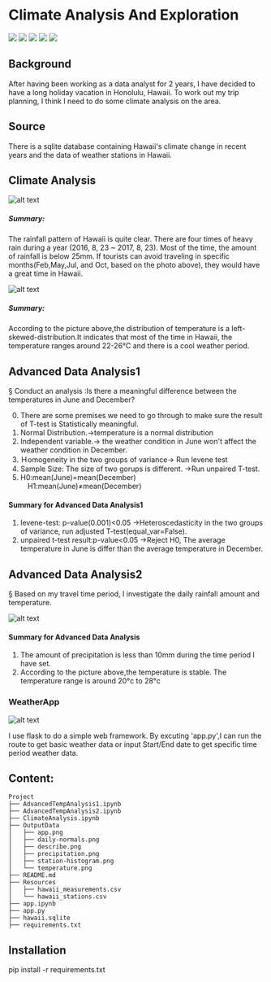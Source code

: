 # Climate Analysis And Exploration

![](https://img.shields.io/badge/Flask-1.1.2-informational?style=plastic&logo=appveyor)
![](https://img.shields.io/badge/SQLAlchemy-1.4.40-informational?style=plastic&logo=appveyor)
![](https://img.shields.io/badge/numpy-1.23.4-informational?style=plastic&logo=appveyor)
![](https://img.shields.io/badge/pandas-1.0.3-informational?style=plastic&logo=appveyor)
![](https://img.shields.io/badge/scipy-1.4.1-informational?style=plastic&logo=appveyor)


## Background

After having been working as a data analyst for 2 years, I have decided to have a long holiday vacation in Honolulu, Hawaii. To work out my trip planning, I think I need to do some climate analysis on the area. 

## Source

There is a sqlite database containing Hawaii's climate change in recent years and the data of weather stations in Hawaii.      

## Climate Analysis

![alt text](https://github.com/LynHJ/Sqlalchemy-Climate-Analysis-and-Exploration/blob/fa1724651f8ac36d435ef7ca1902a31aba8714b8/OutputData/precipitation.png)

##### Summary:

The rainfall pattern of Hawaii is quite clear. There are four times of heavy rain during a year (2016, 8, 23 ~ 2017, 8, 23). Most of the time, the amount of rainfall is below 25mm. If tourists can avoid traveling in specific months(Feb,May,Jul, and Oct, based on the photo above), they would have a great time in Hawaii.


![alt text](https://github.com/LynHJ/Sqlalchemy-Climate-Analysis-and-Exploration/blob/fa1724651f8ac36d435ef7ca1902a31aba8714b8/OutputData/station-histogram.png)

##### Summary:

According to the picture above,the distribution of temperature is a left-skewed-distribution.It indicates that most of the time in Hawaii, the temperature ranges around 22-26°C​ and ​​there is a cool weather period.


## Advanced Data Analysis1

§ Conduct an analysis :Is there a meaningful difference between the temperatures in June and December?  
  
0. There are some premises we need to go through to make sure the result of T-test is Statistically meaningful.  
1. Normal Distribution.->temperature is a normal distribution  
2. Independent variable.-> the weather condition in June won't affect the weather condition in December.  
3. Ｈomogeneity in the two groups of variance-> Run levene test  
4. Sample Size: The size of two gorups is different. ->Run unpaired T-test.   
5. H0:mean(June)=mean(December)  
&emsp;H1:mean(June)≠mean(December)

#### Summary for Advanced Data Analysis1

1. levene-test: p-value(0.001)<0.05  ->Heteroscedasticity in the two groups of variance, run adjusted T-test(equal_var=False).  
2. unpaired t-test result:p-value<0.05 ->Reject H0, The average temperature in June is differ than the average temperature in December.
  

## Advanced Data Analysis2

§ Based on my travel time period, I investigate the daily rainfall amount and temperature.
 
![alt text](https://github.com/LynHJ/Sqlalchemy-Climate-Analysis-and-Exploration/blob/450c53707646bbf2ac81fcbc325bc7352d6ccd37/OutputData/daily-normals.png)  

#### Summary for Advanced Data Analysis

1. The amount of precipitation is less than 10mm during the time period I have set.
2. According to the picture above,the temperature is stable. The temperature range is around 20°c to 28°c


### WeatherApp

![alt text](https://github.com/LynHJ/Sqlalchemy-Climate-Analysis-and-Exploration/blob/5b71fd4f3d2121b29013dfdfcf2d6b3c54a208fd/OutputData/app.png)

I use flask to do a simple web framework.
By excuting 'app.py',I can run the route to get basic weather data or input Start/End date to get specific time period weather data.

## Content:
```
Project  
├── AdvancedTempAnalysis1.ipynb
├── AdvancedTempAnalysis2.ipynb
├── ClimateAnalysis.ipynb
├── OutputData
│   ├── app.png
│   ├── daily-normals.png
│   ├── describe.png
│   ├── precipitation.png
│   ├── station-histogram.png
│   └── temperature.png
├── README.md
├── Resources
│   ├── hawaii_measurements.csv
│   └── hawaii_stations.csv
├── app.ipynb
├── app.py
├── hawaii.sqlite
├── requirements.txt

```

## Installation

pip install -r requirements.txt







